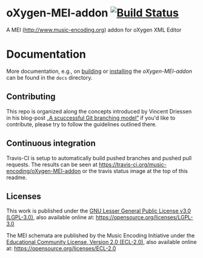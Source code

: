 # oXygen-MEI-addon [![Build Status](https://travis-ci.org/music-encoding/oXygen-MEI-addon.svg?branch=develop)](https://travis-ci.org/music-encoding/oXygen-MEI-addon)

A MEI (http://www.music-encoding.org) addon for oXygen XML Editor

# Documentation

More documentation, e.g., on [building](docs/build-instructions.md) or [installing](docs/installation.md) the *oXygen-MEI-addon* can be found in the `docs` directory.

## Contributing

This repo is organized along the concepts introduced by Vincent Driessen in his blog-post [„A scuccessful Git branching model“](https://nvie.com/posts/a-successful-git-branching-model/) if you'd like to contribute, please try to follow the guidelines outlined there.

## Continuous integration

Travis-CI is setup to automatically build pushed branches and pushed pull requests. The results can be seen at https://travis-ci.org/music-encoding/oXygen-MEI-addon or the travis status image at the top of this readme.

## Licenses

This work is published under the [GNU Lesser General Public License v3.0 (LGPL-3.0)](LICENSES/LGPL-3.0.txt), also available online at: https://opensource.org/licenses/LGPL-3.0

The MEI schemata are published by the Music Encoding Initiative under the [Educational Community License, Version 2.0 (ECL-2.0)](LICENSES/ECL-2.0.txt), also available online at: https://opensource.org/licenses/ECL-2.0